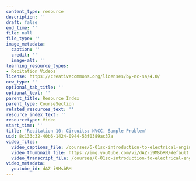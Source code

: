 ```yaml
---
content_type: resource
description: ''
draft: false
end_time: ''
file: null
file_type: ''
image_metadata:
  caption: ''
  credit: ''
  image-alt: ''
learning_resource_types:
- Recitation Videos
license: https://creativecommons.org/licenses/by-nc-sa/4.0/
ocw_type: ''
optional_tab_title: ''
optional_text: ''
parent_title: Resource Index
parent_type: CourseSection
related_resources_text: ''
resource_index_text: ''
resourcetype: Video
start_time: ''
title: 'Recitation 10: Circuits: NVCC, Sample Problem'
uid: 8c133c32-40b6-1424-0944-53f0389ac37a
video_files:
  video_captions_file: /courses/6-01sc-introduction-to-electrical-engineering-and-computer-science-i-spring-2011/deb41e24c99351238b4cffa35bcf87d7_dAZ-i9MsbRM.vtt
  video_thumbnail_file: https://img.youtube.com/vi/dAZ-i9MsbRM/default.jpg
  video_transcript_file: /courses/6-01sc-introduction-to-electrical-engineering-and-computer-science-i-spring-2011/4fb8d0b11543ece87bf5f3c321bd2671_dAZ-i9MsbRM.pdf
video_metadata:
  youtube_id: dAZ-i9MsbRM
---
```

